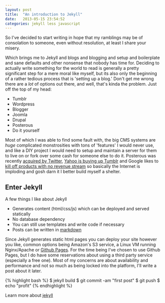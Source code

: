```yaml
---
layout: post
title:  "An introduction to Jekyll"
date:   2013-05-15 23:54:52
categories: jekyll less javascript
---
```


So I've decided to start writing in hope that my ramblings may be of consolation to someone, even without resolution, at least I share your misery. 

Which brings me to Jekyll and blogs and blogging and setup and boilerplate and sane defaults and other nonsense that nobody has time for. Deciding to actually write something for the world to read is generally a pretty significant step for a mere moral like myself, but its also only the beginning of a rather tedious process that is 'setting up a blog.' Don't get me wrong there are a *lot* of options out there, and well, that's kinda the problem. Just off the top of my head: 
- Tumblr
- Wordpress
- Blogger
- Joomla
- Drupal
- Posterous
- Do it yourself 

Most of which I was able to find some fault with, the big CMS systems are *huge* complicated monstrosities with tons of 'features' I would never use, and like a DIY project I would need to setup and maintain a server for them to live on or fork over some cash for someone else to do it. Posterous was recently [acquired by Twitter](http://techcrunch.com/2013/02/15/posterous-will-shut-down-on-april-30th-co-founder-garry-tan-launches-posthaven-to-save-your-sites/), [Yahoo is buying up Tumblr](http://online.wsj.com/article/SB10001424127887324787004578493130789235150.html) and Google likes to [kill off products with no revenue stream](http://www.theverge.com/2013/3/13/4101144/google-shuts-down-reader-rss-aggregation-service) so basically the Internet is imploding and gosh darn it I better build myself a shelter.

## Enter Jekyll

A few things I like about Jekyll

- Generates content (html/css/js) which can be deployed and served statically 
- No database dependency
- You can still use templates and write code if necessary
- Posts can be written in [markdown](http://daringfireball.net/projects/markdown/)

Since Jekyll generates static html pages you can deploy your site however you like, common options being Amazon's S3 service, a Linux VM running Nginx/Apache or [Github Pages](http://pages.github.com/). For the time being I've chosen to use Github Pages, but I do have some reservations about using a third party service (especially a free one). Most of my concerns are about availability and performance and not so much as being locked into the platform, I'll write a post about it later. 


{% highlight bash %}
$ jekyll build
$ git commit -am "first post"
$ git push
$ echo "profit"
{% endhighlight %}

Learn more about [jekyll](http://jekyllrb.com)
